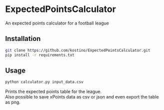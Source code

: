 # ExpectedPointsCalculator
An expected points calculator for a football league

## Installation
```bash
git clone https://github.com/kostino/ExpectedPointsCalculator.git
pip install -r requirements.txt
```

## Usage
```bash
python calculator.py input_data.csv
```
Prints the expected points table for the league.  
Also possible to save xPoints data as csv or json and even export the table as png.
